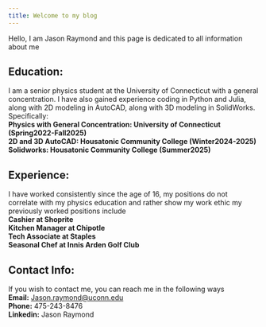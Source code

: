 ```yaml
---
title: Welcome to my blog
---
```

Hello, I am Jason Raymond and this page is dedicated to all information about me  

## **Education:**  
  I am a senior physics student at the University of Connecticut with a general concentration. I have also gained experience coding in Python and Julia, along with 2D modeling in AutoCAD, along with 3D modeling in SolidWorks. Specifically:  
  **Physics with General Concentration: University of Connecticut (Spring2022-Fall2025)  
  2D and 3D AutoCAD: Housatonic Community College (Winter2024-2025)  
  Solidworks: Housatonic Community College (Summer2025)**  

## **Experience:**  
  I have worked consistently since the age of 16, my positions do not correlate with my physics education and rather show my work ethic
my previously worked positions include  
  **Cashier at Shoprite  
  Kitchen Manager at Chipotle  
  Tech Associate at Staples  
  Seasonal Chef at Innis Arden Golf Club**  

## **Contact Info:**
  If you wish to contact me, you can reach me in the following ways  
  **Email:** Jason.raymond@uconn.edu  
  **Phone:** 475-243-8476  
  **Linkedin:** Jason Raymond  
